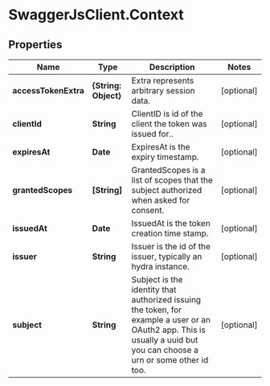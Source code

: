 # SwaggerJsClient.Context

## Properties
Name | Type | Description | Notes
------------ | ------------- | ------------- | -------------
**accessTokenExtra** | **{String: Object}** | Extra represents arbitrary session data. | [optional] 
**clientId** | **String** | ClientID is id of the client the token was issued for.. | [optional] 
**expiresAt** | **Date** | ExpiresAt is the expiry timestamp. | [optional] 
**grantedScopes** | **[String]** | GrantedScopes is a list of scopes that the subject authorized when asked for consent. | [optional] 
**issuedAt** | **Date** | IssuedAt is the token creation time stamp. | [optional] 
**issuer** | **String** | Issuer is the id of the issuer, typically an hydra instance. | [optional] 
**subject** | **String** | Subject is the identity that authorized issuing the token, for example a user or an OAuth2 app. This is usually a uuid but you can choose a urn or some other id too. | [optional] 


